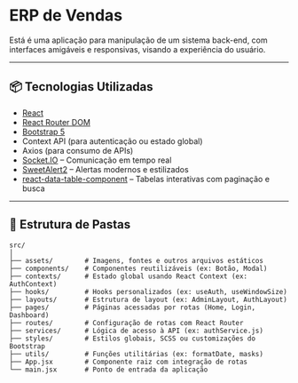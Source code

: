 # ERP de Vendas

Está é uma aplicação para manipulação de um sistema back-end, com interfaces amigáveis e responsivas, visando a experiência do usuário.

---

## 📦 Tecnologias Utilizadas

- [React](https://react.dev/)
- [React Router DOM](https://reactrouter.com/)
- [Bootstrap 5](https://getbootstrap.com/)
- Context API (para autenticação ou estado global)
- Axios (para consumo de APIs)
- [Socket.IO](https://socket.io/) – Comunicação em tempo real
- [SweetAlert2](https://sweetalert2.github.io/) – Alertas modernos e estilizados
- [react-data-table-component](https://react-data-table-component.netlify.app/) – Tabelas interativas com paginação e busca

---

## 📁 Estrutura de Pastas

```plaintext
src/
│
├── assets/        # Imagens, fontes e outros arquivos estáticos
├── components/    # Componentes reutilizáveis (ex: Botão, Modal)
├── contexts/      # Estado global usando React Context (ex: AuthContext)
├── hooks/         # Hooks personalizados (ex: useAuth, useWindowSize)
├── layouts/       # Estrutura de layout (ex: AdminLayout, AuthLayout)
├── pages/         # Páginas acessadas por rotas (Home, Login, Dashboard)
├── routes/        # Configuração de rotas com React Router
├── services/      # Lógica de acesso à API (ex: authService.js)
├── styles/        # Estilos globais, SCSS ou customizações do Bootstrap
├── utils/         # Funções utilitárias (ex: formatDate, masks)
├── App.jsx        # Componente raiz com integração de rotas
└── main.jsx       # Ponto de entrada da aplicação
